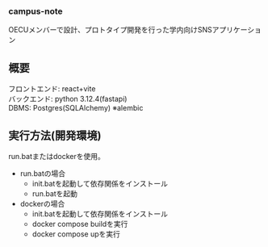 ### campus-note
OECUメンバーで設計、プロトタイプ開発を行った学内向けSNSアプリケーション

## 概要
フロントエンド: react+vite<br>
バックエンド: python 3.12.4(fastapi)<br>
DBMS: Postgres(SQLAlchemy) ※alembic<br>

## 実行方法(開発環境)
run.batまたはdockerを使用。
* run.batの場合
    * init.batを起動して依存関係をインストール
    * run.batを起動
* dockerの場合
    * init.batを起動して依存関係をインストール
    * docker compose buildを実行
    * docker compose upを実行
